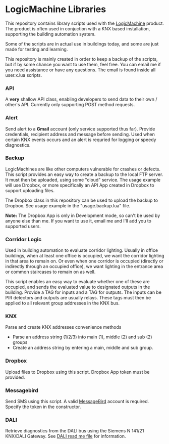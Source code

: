 # LogicMachine Libraries

This repository contains library scripts used with the [LogicMachine](https://openrb.com/logicmachine5-power-pmc/) product.
The product is often used in conjuction with a KNX based installation, supporting the building automation system.

Some of the scripts are in actual use in buildings today, and some are just made for testing and learning.

This repository is mainly created in order to keep a backup of the scripts, but if by some chance you want to use them, feel free. You can email me if you need assistance or have any questions. The email is found inside all user.x.lua scripts.

### API
A **very** shallow API class, enabling developers to send data to their own / other's API. Currently only supporting POST method requests.

### Alert
Send alert to a **Gmail** account (only service supported thus far). Provide credentials, recipient address and message before sending. Used when certain KNX events occurs and an alert is requried for logging or speedy diagnostics. 

### Backup
LogicMachines are like other computers vulnerable for crashes or defects. This script provides an easy way to create a backup to the local FTP server. It must then be uploaded, using some "cloud" service. The usage example will use Dropbox, or more specifically an API App created in Dropbox to support uploading files. 

The Dropbox class in this repository can be used to upload the backup to Dropbox. See usage example in the "usage.backup.lua" file. 

**Note:** The Dropbox App is only in Development mode, so can't be used by anyone else than me. If you want to use it, email me and I'll add you to supported users.

### Corridor Logic
Used in building automation to evaluate corridor lighting. Usually in office buildings, when at least one office is occupied, we want the corridor lighting in that area to remain on. Or even when one corridor is occupied (directly or indirectly through an occupied office), we want lighting in the entrance area or common staircases to remain on as well.

This script enables an easy way to evaluate whether one of these are occupied, and sends the evaluated value to designated outputs in the building. Provide a TAG for inputs and a TAG for outputs. The inputs can be PIR detectors and outputs are usually relays. These tags must then be applied to all relevant group addresses in the KNX bus. 

### KNX
Parse and create KNX addresses convenience methods
* Parse an address string (1/2/3) into main (1), middle (2) and sub (2) groups
* Create an address string by entering a main, middle and sub group.

### Dropbox
Upload files to Dropbox using this script. Dropbox App token must be provided.

### Messagebird
Send SMS using this script. A valid [MessageBird](https://messagebird.com/en) account is required. Specify the token in the constructor.

### DALI
Retrieve diagnostics from the DALI bus using the Siemens N 141/21 KNX/DALI Gateway. See [DALI read me file](DALI/README.md) for information.

